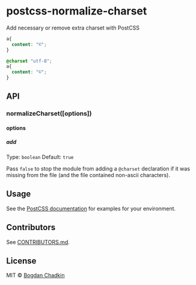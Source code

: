 # postcss-normalize-charset

Add necessary or remove extra charset with PostCSS

```css
a{
  content: "©";
}
```

```css
@charset "utf-8";
a{
  content: "©";
}
```

## API

### normalizeCharset([options])

#### options

##### add

Type: `boolean`
Default: `true`

Pass `false` to stop the module from adding a `@charset` declaration if it was
missing from the file (and the file contained non-ascii characters).

## Usage

See the [PostCSS documentation](https://github.com/postcss/postcss#usage) for
examples for your environment.

## Contributors

See [CONTRIBUTORS.md](https://github.com/cssnano/cssnano/blob/master/CONTRIBUTORS.md).

## License

MIT © [Bogdan Chadkin](mailto:trysound@yandex.ru)
